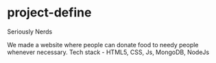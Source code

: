 # project-define
Seriously Nerds

We made a website where people can donate food to needy people whenever necessary. 
Tech stack - HTML5, CSS, Js, MongoDB, NodeJs
